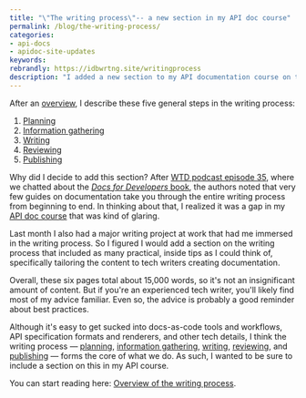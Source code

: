 ```yaml
---
title: "\"The writing process\"-- a new section in my API doc course"
permalink: /blog/the-writing-process/
categories:
- api-docs
- apidoc-site-updates
keywords:
rebrandly: https://idbwrtng.site/writingprocess
description: "I added a new section to my API documentation course on the writing process. The section has six new pages and includes tips on moving through the writing process from beginning to end."
---
```


After an [overview](/learnapidoc/docapis_writing_process_overview.html), I describe these five general steps in the writing process:

1. [Planning](/learnapidoc/docapis_planning.html)
2. [Information gathering](/learnapidoc/docapis_information_gathering.html)
3. [Writing](/learnapidoc/docapis_writing.html)
4. [Reviewing](/learnapidoc/docapis_reviewing.html)
5. [Publishing](/learnapidoc/docapis_publishing.html)

Why did I decide to add this section? After [WTD podcast episode 35](/blog/wtd-episode-35-docs-for-developers-book/), where we chatted about the [*Docs for Developers* book](https://docsfordevelopers.com/), the authors noted that very few guides on documentation take you through the entire writing process from beginning to end. In thinking about that, I realized it was a gap in my [API doc course](/learnapidoc) that was kind of glaring.

Last month I also had a major writing project at work that had me immersed in the writing process. So I figured I would add a section on the writing process that included as many practical, inside tips as I could think of, specifically tailoring the content to tech writers creating documentation.

Overall, these six pages total about 15,000 words, so it's not an insignificant amount of content. But if you're an experienced tech writer, you'll likely find most of my advice familiar. Even so, the advice is probably a good reminder about best practices.

Although it's easy to get sucked into docs-as-code tools and workflows, API specification formats and renderers, and other tech details, I think the writing process &mdash; [planning](/learnapidoc/docapis_planning.html), [information gathering](/learnapidoc/docapis_information_gathering.html), [writing](/learnapidoc/docapis_writing.html), [reviewing](/learnapidoc/docapis_reviewing.html), and [publishing](/learnapidoc/docapis_publishing.html) &mdash; forms the core of what we do. As such, I wanted to be sure to include a section on this in my API course.

You can start reading here: [Overview of the writing process](/learnapidoc/docapis_writing_process_overview.html).
